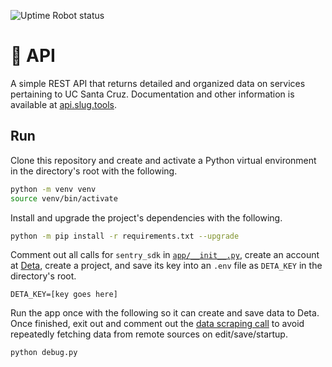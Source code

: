 ![Uptime Robot status](https://img.shields.io/uptimerobot/status/m792610788-ec5bd8ede10c18f96a13393a)
# 🔧 API
A simple REST API that returns detailed and organized data on services pertaining to UC Santa Cruz. Documentation and other information is available at [api.slug.tools](https://api.slug.tools).

## Run
Clone this repository and create and activate a Python virtual environment in the directory's root with the following.
```bash
python -m venv venv
source venv/bin/activate
```
Install and upgrade the project's dependencies with the following.
```bash
python -m pip install -r requirements.txt --upgrade
```
Comment out all calls for `sentry_sdk` in [`app/__init__.py`](https://github.com/SlugTools/api/blob/main/app/__init__.py), create an account at [Deta](https://web.deta.sh/), create a project, and save its key into an `.env` file as `DETA_KEY` in the directory's root.
```env
DETA_KEY=[key goes here]
```
Run the app once with the following so it can create and save data to Deta. Once finished, exit out and comment out the [data scraping call](https://github.com/SlugTools/api/blob/main/app/__init__.py#L172) to avoid repeatedly fetching data from remote sources on edit/save/startup.
```bash
python debug.py
```
